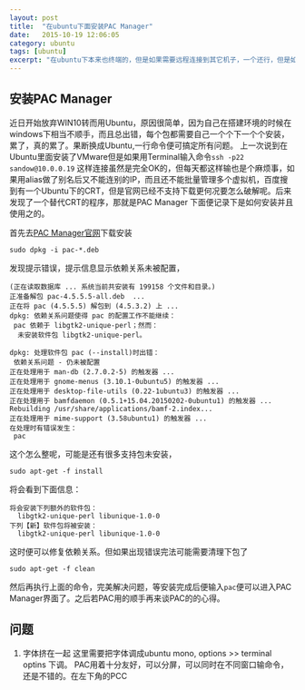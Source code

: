 ```yaml
---
layout: post
title:  "在ubuntu下面安装PAC Manager"
date:   2015-10-19 12:06:05
category: ubuntu
tags: [ubuntu]
excerpt: "在ubuntu下本来也终端的，但是如果需要远程连接到其它机子，一个还行，但是如果连多个，那就麻烦了，在windows下有crt在这里想说CRT做的太垃圾了，没发发屏，而在ubuntu下有PAC manager,比crt好用的多。"
---
```


## 安装PAC Manager

近日开始放弃WIN10转而用Ubuntu，原因很简单，因为自己在搭建环境的时候在windows下相当不顺手，而且总出错，每个包都需要自己一个个下一个个安装，累了，真的累了。果断换成Ubuntu,一行命令便可搞定所有问题。 上一次说到在Ubuntu里面安装了VMware但是如果用Terminal输入命令`ssh -p22 sandow@10.0.0.19` 这样连接虽然是完全OK的，但每天都这样输也是个麻烦事，如果用alias做了别名后又不能连别的IP，而且还不能批量管理多个虚拟机，百度搜到有一个Ubuntu下的CRT，但是官网已经不支持下载更何况要怎么破解呢。后来发现了一个替代CRT的程序，那就是PAC Manager 下面便记录下是如何安装并且使用之的。  

首先去[PAC Manager官网](http://sourceforge.net/projects/pacmanager/)下载安装

	sudo dpkg -i pac-*.deb

发现提示错误，提示信息显示依赖关系未被配置，

	(正在读取数据库 ... 系统当前共安装有 199158 个文件和目录。)
	正准备解包 pac-4.5.5.5-all.deb  ...
	正在将 pac (4.5.5.5) 解包到 (4.5.3.2) 上 ...
	dpkg: 依赖关系问题使得 pac 的配置工作不能继续：
	 pac 依赖于 libgtk2-unique-perl；然而：
	  未安装软件包 libgtk2-unique-perl。

	dpkg: 处理软件包 pac (--install)时出错：
	 依赖关系问题 - 仍未被配置
	正在处理用于 man-db (2.7.0.2-5) 的触发器 ...
	正在处理用于 gnome-menus (3.10.1-0ubuntu5) 的触发器 ...
	正在处理用于 desktop-file-utils (0.22-1ubuntu3) 的触发器 ...
	正在处理用于 bamfdaemon (0.5.1+15.04.20150202-0ubuntu1) 的触发器 ...
	Rebuilding /usr/share/applications/bamf-2.index...
	正在处理用于 mime-support (3.58ubuntu1) 的触发器 ...
	在处理时有错误发生：
	 pac

这个怎么整呢，可能是还有很多支持包未安装，

	sudo apt-get -f install

将会看到下面信息：

	将会安装下列额外的软件包：
	  libgtk2-unique-perl libunique-1.0-0
	下列【新】软件包将被安装：
	  libgtk2-unique-perl libunique-1.0-0

这时便可以修复依赖关系。但如果出现错误完法可能需要清理下包了

	sudo apt-get -f clean

然后再执行上面的命令，完美解决问题，等安装完成后便输入`pac`便可以进入PAC Manager界面了。之后若PAC用的顺手再来谈PAC的的心得。

## 问题
1. 字体挤在一起
这里需要把字体调成ubuntu mono, options >> terminal optins 下调。
PAC用着十分友好，可以分屏，可以同时在不同窗口输命令，还是不错的。在左下角的PCC








